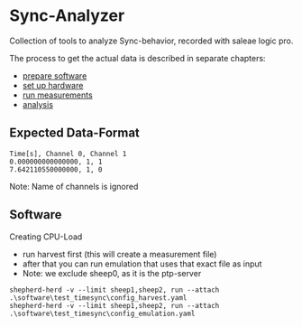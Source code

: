 # Sync-Analyzer

Collection of tools to analyze Sync-behavior, recorded with saleae logic pro.

The process to get the actual data is described in separate chapters:

- [prepare software](../../docs/timesync/1_prepare_software.md)
- [set up hardware](../../docs/timesync/2_setup_hardware.md)
- [run measurements](../../docs/timesync/3_measurement.md)
- [analysis](../../docs/timesync/4_analysis.md)

## Expected Data-Format

```csv
Time[s], Channel 0, Channel 1
0.000000000000000, 1, 1
7.642110550000000, 1, 0
```

Note: Name of channels is ignored

## Software

Creating CPU-Load

- run harvest first (this will create a measurement file)
- after that you can run emulation that uses that exact file as input
- Note: we exclude sheep0, as it is the ptp-server

```Shell
shepherd-herd -v --limit sheep1,sheep2, run --attach .\software\test_timesync\config_harvest.yaml
shepherd-herd -v --limit sheep1,sheep2, run --attach .\software\test_timesync\config_emulation.yaml
```
